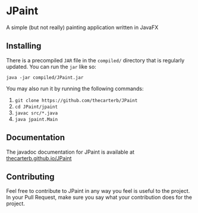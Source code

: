 # JPaint
A simple (but not really) painting application written in JavaFX


## Installing
There is a precompiled `JAR` file in the `compiled/` directory that is regularly updated.
You can run the `jar` like so:

`java -jar compiled/JPaint.jar`

You may also run it by running the following commands:
1. `git clone https://github.com/thecarterb/JPaint`
2. `cd JPaint/jpaint`
3. `javac src/*.java`
4. `java jpaint.Main`

## Documentation
The javadoc documentation for JPaint is available at [thecarterb.github.io/JPaint](thecarterb.github.io/JPaint)

## Contributing
Feel free to contribute to JPaint in any way you feel is useful to the project. In your Pull Request, make sure you say what your contribution does for the project.
